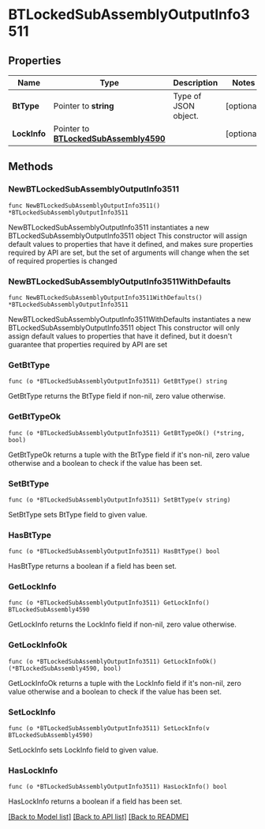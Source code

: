 # BTLockedSubAssemblyOutputInfo3511

## Properties

Name | Type | Description | Notes
------------ | ------------- | ------------- | -------------
**BtType** | Pointer to **string** | Type of JSON object. | [optional] 
**LockInfo** | Pointer to [**BTLockedSubAssembly4590**](BTLockedSubAssembly4590.md) |  | [optional] 

## Methods

### NewBTLockedSubAssemblyOutputInfo3511

`func NewBTLockedSubAssemblyOutputInfo3511() *BTLockedSubAssemblyOutputInfo3511`

NewBTLockedSubAssemblyOutputInfo3511 instantiates a new BTLockedSubAssemblyOutputInfo3511 object
This constructor will assign default values to properties that have it defined,
and makes sure properties required by API are set, but the set of arguments
will change when the set of required properties is changed

### NewBTLockedSubAssemblyOutputInfo3511WithDefaults

`func NewBTLockedSubAssemblyOutputInfo3511WithDefaults() *BTLockedSubAssemblyOutputInfo3511`

NewBTLockedSubAssemblyOutputInfo3511WithDefaults instantiates a new BTLockedSubAssemblyOutputInfo3511 object
This constructor will only assign default values to properties that have it defined,
but it doesn't guarantee that properties required by API are set

### GetBtType

`func (o *BTLockedSubAssemblyOutputInfo3511) GetBtType() string`

GetBtType returns the BtType field if non-nil, zero value otherwise.

### GetBtTypeOk

`func (o *BTLockedSubAssemblyOutputInfo3511) GetBtTypeOk() (*string, bool)`

GetBtTypeOk returns a tuple with the BtType field if it's non-nil, zero value otherwise
and a boolean to check if the value has been set.

### SetBtType

`func (o *BTLockedSubAssemblyOutputInfo3511) SetBtType(v string)`

SetBtType sets BtType field to given value.

### HasBtType

`func (o *BTLockedSubAssemblyOutputInfo3511) HasBtType() bool`

HasBtType returns a boolean if a field has been set.

### GetLockInfo

`func (o *BTLockedSubAssemblyOutputInfo3511) GetLockInfo() BTLockedSubAssembly4590`

GetLockInfo returns the LockInfo field if non-nil, zero value otherwise.

### GetLockInfoOk

`func (o *BTLockedSubAssemblyOutputInfo3511) GetLockInfoOk() (*BTLockedSubAssembly4590, bool)`

GetLockInfoOk returns a tuple with the LockInfo field if it's non-nil, zero value otherwise
and a boolean to check if the value has been set.

### SetLockInfo

`func (o *BTLockedSubAssemblyOutputInfo3511) SetLockInfo(v BTLockedSubAssembly4590)`

SetLockInfo sets LockInfo field to given value.

### HasLockInfo

`func (o *BTLockedSubAssemblyOutputInfo3511) HasLockInfo() bool`

HasLockInfo returns a boolean if a field has been set.


[[Back to Model list]](../README.md#documentation-for-models) [[Back to API list]](../README.md#documentation-for-api-endpoints) [[Back to README]](../README.md)


